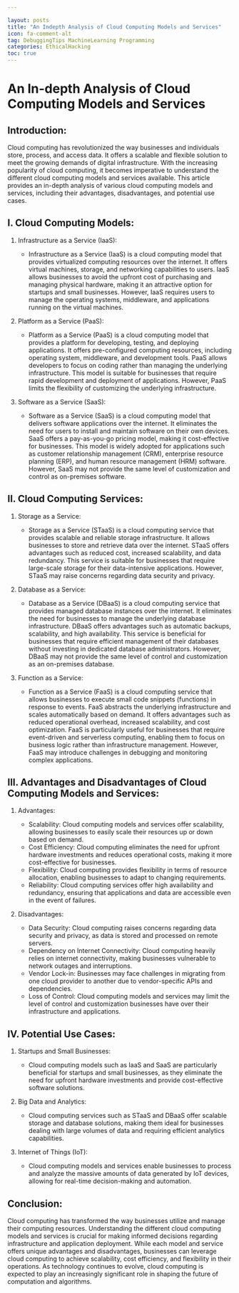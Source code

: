 ```yaml
---

layout: posts
title: "An Indepth Analysis of Cloud Computing Models and Services"
icon: fa-comment-alt
tag: DebuggingTips MachineLearning Programming
categories: EthicalHacking
toc: true
---
```




# An In-depth Analysis of Cloud Computing Models and Services

## Introduction:
Cloud computing has revolutionized the way businesses and individuals store, process, and access data. It offers a scalable and flexible solution to meet the growing demands of digital infrastructure. With the increasing popularity of cloud computing, it becomes imperative to understand the different cloud computing models and services available. This article provides an in-depth analysis of various cloud computing models and services, including their advantages, disadvantages, and potential use cases.

## I. Cloud Computing Models:
1. Infrastructure as a Service (IaaS):
   - Infrastructure as a Service (IaaS) is a cloud computing model that provides virtualized computing resources over the internet. It offers virtual machines, storage, and networking capabilities to users. IaaS allows businesses to avoid the upfront cost of purchasing and managing physical hardware, making it an attractive option for startups and small businesses. However, IaaS requires users to manage the operating systems, middleware, and applications running on the virtual machines.

2. Platform as a Service (PaaS):
   - Platform as a Service (PaaS) is a cloud computing model that provides a platform for developing, testing, and deploying applications. It offers pre-configured computing resources, including operating system, middleware, and development tools. PaaS allows developers to focus on coding rather than managing the underlying infrastructure. This model is suitable for businesses that require rapid development and deployment of applications. However, PaaS limits the flexibility of customizing the underlying infrastructure.

3. Software as a Service (SaaS):
   - Software as a Service (SaaS) is a cloud computing model that delivers software applications over the internet. It eliminates the need for users to install and maintain software on their own devices. SaaS offers a pay-as-you-go pricing model, making it cost-effective for businesses. This model is widely adopted for applications such as customer relationship management (CRM), enterprise resource planning (ERP), and human resource management (HRM) software. However, SaaS may not provide the same level of customization and control as on-premises software.

## II. Cloud Computing Services:
1. Storage as a Service:
   - Storage as a Service (STaaS) is a cloud computing service that provides scalable and reliable storage infrastructure. It allows businesses to store and retrieve data over the internet. STaaS offers advantages such as reduced cost, increased scalability, and data redundancy. This service is suitable for businesses that require large-scale storage for their data-intensive applications. However, STaaS may raise concerns regarding data security and privacy.

2. Database as a Service:
   - Database as a Service (DBaaS) is a cloud computing service that provides managed database instances over the internet. It eliminates the need for businesses to manage the underlying database infrastructure. DBaaS offers advantages such as automatic backups, scalability, and high availability. This service is beneficial for businesses that require efficient management of their databases without investing in dedicated database administrators. However, DBaaS may not provide the same level of control and customization as an on-premises database.

3. Function as a Service:
   - Function as a Service (FaaS) is a cloud computing service that allows businesses to execute small code snippets (functions) in response to events. FaaS abstracts the underlying infrastructure and scales automatically based on demand. It offers advantages such as reduced operational overhead, increased scalability, and cost optimization. FaaS is particularly useful for businesses that require event-driven and serverless computing, enabling them to focus on business logic rather than infrastructure management. However, FaaS may introduce challenges in debugging and monitoring complex applications.

## III. Advantages and Disadvantages of Cloud Computing Models and Services:
1. Advantages:
   - Scalability: Cloud computing models and services offer scalability, allowing businesses to easily scale their resources up or down based on demand.
   - Cost Efficiency: Cloud computing eliminates the need for upfront hardware investments and reduces operational costs, making it more cost-effective for businesses.
   - Flexibility: Cloud computing provides flexibility in terms of resource allocation, enabling businesses to adapt to changing requirements.
   - Reliability: Cloud computing services offer high availability and redundancy, ensuring that applications and data are accessible even in the event of failures.

2. Disadvantages:
   - Data Security: Cloud computing raises concerns regarding data security and privacy, as data is stored and processed on remote servers.
   - Dependency on Internet Connectivity: Cloud computing heavily relies on internet connectivity, making businesses vulnerable to network outages and interruptions.
   - Vendor Lock-in: Businesses may face challenges in migrating from one cloud provider to another due to vendor-specific APIs and dependencies.
   - Loss of Control: Cloud computing models and services may limit the level of control and customization businesses have over their infrastructure and applications.

## IV. Potential Use Cases:
1. Startups and Small Businesses:
   - Cloud computing models such as IaaS and SaaS are particularly beneficial for startups and small businesses, as they eliminate the need for upfront hardware investments and provide cost-effective software solutions.

2. Big Data and Analytics:
   - Cloud computing services such as STaaS and DBaaS offer scalable storage and database solutions, making them ideal for businesses dealing with large volumes of data and requiring efficient analytics capabilities.

3. Internet of Things (IoT):
   - Cloud computing models and services enable businesses to process and analyze the massive amounts of data generated by IoT devices, allowing for real-time decision-making and automation.

## Conclusion:
Cloud computing has transformed the way businesses utilize and manage their computing resources. Understanding the different cloud computing models and services is crucial for making informed decisions regarding infrastructure and application deployment. While each model and service offers unique advantages and disadvantages, businesses can leverage cloud computing to achieve scalability, cost efficiency, and flexibility in their operations. As technology continues to evolve, cloud computing is expected to play an increasingly significant role in shaping the future of computation and algorithms.